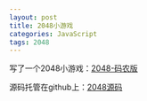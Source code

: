 ```yaml
---
layout: post
title: 2048小游戏
categories: JavaScript
tags: 2048
---
```


写了一个2048小游戏：[2048-码农版](http://github.thinkingbar.com/2048/index.html)

源码托管在github上：[2048源码](http://github.com/niushuai/2048)
